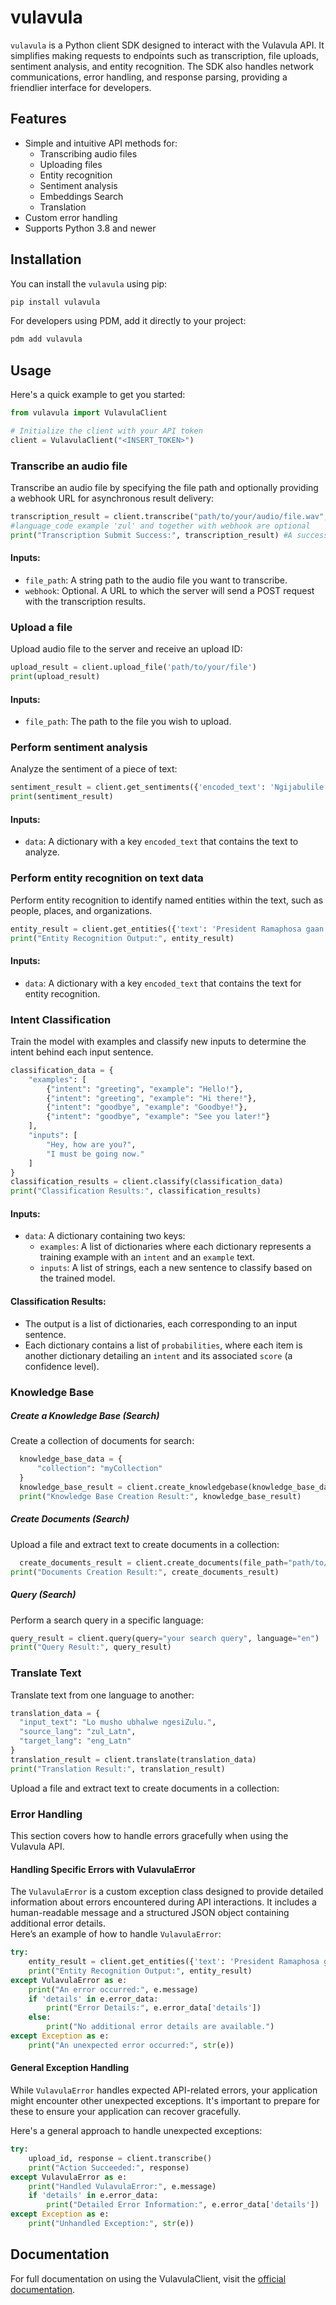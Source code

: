 # vulavula
`vulavula` is a Python client SDK designed to interact with the Vulavula API. It simplifies making requests to endpoints such as transcription, file uploads, sentiment analysis, and entity recognition. The SDK also handles network communications, error handling, and response parsing, providing a friendlier interface for developers.

## Features

- Simple and intuitive API methods for:
  - Transcribing audio files
  - Uploading files
  - Entity recognition
  - Sentiment analysis
  - Embeddings Search 
  - Translation
- Custom error handling
- Supports Python 3.8 and newer

## Installation

You can install the `vulavula` using pip:

```bash
pip install vulavula
```

For developers using PDM, add it directly to your project:

```bash
pdm add vulavula
```

## Usage
Here's a quick example to get you started:

```python
from vulavula import VulavulaClient

# Initialize the client with your API token
client = VulavulaClient("<INSERT_TOKEN>")

```

### Transcribe an audio file
Transcribe an audio file by specifying the file path and optionally providing a webhook URL for asynchronous result delivery:
```python
transcription_result = client.transcribe("path/to/your/audio/file.wav", language_code="<INSERT_CODE>", webhook="<INSERT_URL>")
#language_code example 'zul' and together with webhook are optional
print("Transcription Submit Success:", transcription_result) #A success message, data is sent to webhook
```

#### Inputs:

- `file_path`: A string path to the audio file you want to transcribe.
- `webhook`: Optional. A URL to which the server will send a POST request with the transcription results.

### Upload a file
Upload audio file to the server and receive an upload ID:
```python
upload_result = client.upload_file('path/to/your/file')
print(upload_result)
```
#### Inputs:
- `file_path`: The path to the file you wish to upload.

### Perform sentiment analysis
Analyze the sentiment of a piece of text:
```python
sentiment_result = client.get_sentiments({'encoded_text': 'Ngijabulile!'})
print(sentiment_result)
```
#### Inputs:
- `data`: A dictionary with a key `encoded_text` that contains the text to analyze.

### Perform entity recognition on text data
Perform entity recognition to identify named entities within the text, such as people, places, and organizations.
```python
entity_result = client.get_entities({'text': 'President Ramaphosa gaan loop by Emfuleni Municipality.'})
print("Entity Recognition Output:", entity_result)
```
#### Inputs:
- `data`: A dictionary with a key `encoded_text` that contains the text for entity recognition.

### Intent Classification
Train the model with examples and classify new inputs to determine the intent behind each input sentence.
```python
classification_data = {
    "examples": [
        {"intent": "greeting", "example": "Hello!"},
        {"intent": "greeting", "example": "Hi there!"},
        {"intent": "goodbye", "example": "Goodbye!"},
        {"intent": "goodbye", "example": "See you later!"}
    ],
    "inputs": [
        "Hey, how are you?",
        "I must be going now."
    ]
}
classification_results = client.classify(classification_data)
print("Classification Results:", classification_results)
```
#### Inputs:
- `data`: A dictionary containing two keys:
  - `examples`: A list of dictionaries where each dictionary represents a training example with an `intent` and an `example` text.
  - `inputs`: A list of strings, each a new sentence to classify based on the trained model.

#### Classification Results:
- The output is a list of dictionaries, each corresponding to an input sentence.
- Each dictionary contains a list of `probabilities`, where each item is another dictionary detailing an `intent` and its associated `score` (a confidence level).


### Knowledge Base
##### Create a Knowledge Base (Search)
Create a collection of documents for search:
```python
  knowledge_base_data = {
      "collection": "myCollection"
  }
  knowledge_base_result = client.create_knowledgebase(knowledge_base_data)
  print("Knowledge Base Creation Result:", knowledge_base_result)
```
##### Create Documents (Search)
Upload a file and extract text to create documents in a collection:
```python
  create_documents_result = client.create_documents(file_path="path/to/your/file.pdf", language="en")
print("Documents Creation Result:", create_documents_result)
```
##### Query (Search)
Perform a search query in a specific language:
```python
query_result = client.query(query="your search query", language="en")
print("Query Result:", query_result)
```

### Translate Text
Translate text from one language to another:
```python
translation_data = {
  "input_text": "Lo musho ubhalwe ngesiZulu.",
  "source_lang": "zul_Latn",
  "target_lang": "eng_Latn"
}
translation_result = client.translate(translation_data)
print("Translation Result:", translation_result)
```

Upload a file and extract text to create documents in a collection:
### Error Handling
This section covers how to handle errors gracefully when using the Vulavula API.

#### Handling Specific Errors with VulavulaError
The `VulavulaError` is a custom exception class designed to provide detailed information about errors encountered during API interactions. It includes a human-readable message and a structured JSON object containing additional error details. <br>
Here’s an example of how to handle `VulavulaError`:
```python
try:
    entity_result = client.get_entities({'text': 'President Ramaphosa gaan loop by Emfuleni Municipality.'})
    print("Entity Recognition Output:", entity_result)
except VulavulaError as e:
    print("An error occurred:", e.message)
    if 'details' in e.error_data:
        print("Error Details:", e.error_data['details'])
    else:
        print("No additional error details are available.")
except Exception as e:
    print("An unexpected error occurred:", str(e))

```

#### General Exception Handling
While `VulavulaError` handles expected API-related errors, your application might encounter other unexpected exceptions. It's important to prepare for these to ensure your application can recover gracefully. 

Here's a general approach to handle unexpected exceptions:
```python
try:
    upload_id, response = client.transcribe()
    print("Action Succeeded:", response)
except VulavulaError as e:
    print("Handled VulavulaError:", e.message)
    if 'details' in e.error_data:
        print("Detailed Error Information:", e.error_data['details'])
except Exception as e:
    print("Unhandled Exception:", str(e))

```
 

## Documentation
For full documentation on using the VulavulaClient, visit the [official documentation](https://docs.lelapa.ai/).